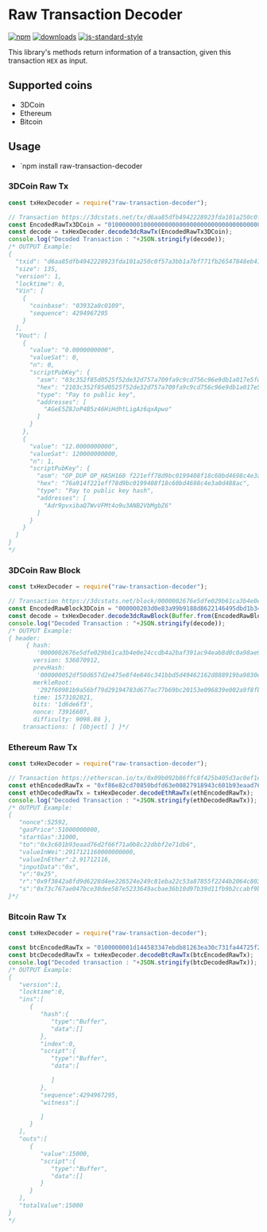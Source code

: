 # Raw Transaction Decoder
[![npm][npm-image]][npm-url]
[![downloads][downloads-image]][downloads-url]
[![js-standard-style][standard-image]][standard-url]


[npm-image]: https://img.shields.io/npm/v/raw-transaction-decoder.svg?style=flat
[npm-url]: https://www.npmjs.org/package/raw-transaction-decoder

[downloads-image]: https://img.shields.io/npm/dm/raw-transaction-decoder.svg?style=flat
[downloads-url]: https://www.npmjs.org/package/raw-transaction-decoder

[standard-image]: https://img.shields.io/badge/code%20style-standard-brightgreen.svg?style=flat
[standard-url]: http://standardjs.com

This library's methods return information of a transaction, given this transaction `HEX` as input.

## Supported coins

- 3DCoin
- Ethereum
- Bitcoin

## Usage

- `npm install raw-transaction-decoder


### 3DCoin Raw Tx

```javascript
const txHexDecoder = require("raw-transaction-decoder");

// Transaction https://3dcstats.net/tx/d6aa85dfb4942228923fda101a250c0f57a3bb1a7bf771fb26547848eb41ab5b -> Tool/utilities to check rawTx
const EncodedRawTx3DCoin = "01000000010000000000000000000000000000000000000000000000000000000000000000ffffffff0603932a0c0109ffffffff020000000000000000232103c352f85d0525f52de32d757a709fa9c9cd756c96e9db1a017e5fde5189562cd8ac00b08ef01b0000001976a914f221eff78d9bc0199408f18c60bd4698c4e3a0d488ac00000000";
const decode = txHexDecoder.decode3dcRawTx(EncodedRawTx3DCoin);
console.log("Decoded Transaction : "+JSON.stringify(decode));
/* OUTPUT Example:
{
  "txid": "d6aa85dfb4942228923fda101a250c0f57a3bb1a7bf771fb26547848eb41ab5b",
  "size": 135,
  "version": 1,
  "locktime": 0,
  "Vin": [
    {
      "coinbase": "03932a0c0109",
      "sequence": 4294967295
    }
  ],
  "Vout": [
    {
      "value": "0.0000000000",
      "valueSat": 0,
      "n": 0,
      "scriptPubKey": {
        "asm": "03c352f85d0525f52de32d757a709fa9c9cd756c96e9db1a017e5fde5189562cd8 OP_CHECKSIG",
        "hex": "2103c352f85d0525f52de32d757a709fa9c9cd756c96e9db1a017e5fde5189562cd8ac",
        "type": "Pay to public key",
        "addresses": [
          "AGeE5Z8JoP4B5z46HiHdhtLigAz6qxApwo"
        ]
      }
    },
    {
      "value": "12.0000000000",
      "valueSat": 120000000000,
      "n": 1,
      "scriptPubKey": {
        "asm": "OP_DUP OP_HASH160 f221eff78d9bc0199408f18c60bd4698c4e3a0d4 OP_EQUALVERIFY OP_CHECKSIG",
        "hex": "76a914f221eff78d9bc0199408f18c60bd4698c4e3a0d488ac",
        "type": "Pay to public key hash",
        "addresses": [
          "Adr9pvxibaQ7WvVFMt4o9u3ANB2VbMgbZ6"
        ]
      }
    }
  ]
}
*/
```

### 3DCoin Raw Block

```javascript
const txHexDecoder = require("raw-transaction-decoder");

// Transaction https://3dcstats.net/block/0000002676e5dfe029b61ca3b4e0e24ccdb4a2baf391ac94eab8d0c0a98ae917 -> Tool/utilities to check rawTx
const EncodedRawBlock3DCoin = "000000203d0e83a99b9188d8622146495dbd1b346c844e8f5e472e7d650df52d0500000044fbf8a902e03968093e1520bc697bc77a673d789491d279bf569a1b98602f29e5a4c35df3e66d1dbfe067040101000000010000000000000000000000000000000000000000000000000000000000000000ffffffff0603922a0c0101ffffffff020000000000000000232103409b22be667815da661beb29e27c1d87367dc20935bb01596776b83512f115f0ac00b08ef01b0000001976a91451c455c060d11792b1647a661e4befc9097614a588ac00000000";
const decode = txHexDecoder.decode3dcRawBlock(Buffer.from(EncodedRawBlock3DCoin, "hex"));
console.log("Decoded Transaction : "+JSON.stringify(decode));
/* OUTPUT Example:
{ header:
     { hash:
        '0000002676e5dfe029b61ca3b4e0e24ccdb4a2baf391ac94eab8d0c0a98ae917',
       version: 536870912,
       prevHash:
        '000000052df50d657d2e475e8f4e846c341bbd5d49462162d888919ba9830e3d',
       merkleRoot:
        '292f60981b9a56bf79d29194783d677ac77b69bc20153e096839e002a9f8fb44',
       time: 1573102821,
       bits: '1d6de6f3',
       nonce: 73916607,
       difficulty: 9098.86 },
    transactions: [ [Object] ] }*/
```

### Ethereum Raw Tx

```javascript
const txHexDecoder = require("raw-transaction-decoder");

// Transaction https://etherscan.io/tx/0x09b092b86ffc8f425b405d3ac0ef1ec51269fa024e64b4b5778961a4d588c982 -> Tool/utilities to check rawTx
const ethEncodedRawTx = "0xf86e82cd70850bdfd63e00827918943c601b93eaad76d2f66f71a0b8c22dbbf2e71db688287bb23d4c9350008025a09f3842a8fd9d6228d4ee226524e249c81eba22c53a87855f2244b2064c8036d6a073c767ae047bce30dee587e5233649acbae36b10d97b39d11fb9b2ccabf9b925";
const ethDecodedRawTx = txHexDecoder.decodeEthRawTx(ethEncodedRawTx);
console.log("Decoded Transaction : "+JSON.stringify(ethDecodedRawTx));
/* OUTPUT Example:
{
   "nonce":52592,
   "gasPrice":51000000000,
   "startGas":31000,
   "to":"0x3c601b93eaad76d2f66f71a0b8c22dbbf2e71db6",
   "valueInWei":2917121160000000000,
   "valueInEther":2.91712116,
   "inputData":"0x",
   "v":"0x25",
   "r":"0x9f3842a8fd9d6228d4ee226524e249c81eba22c53a87855f2244b2064c8036d6",
   "s":"0x73c767ae047bce30dee587e5233649acbae36b10d97b39d11fb9b2ccabf9b925"
}*/
```

### Bitcoin Raw Tx

```javascript
const txHexDecoder = require("raw-transaction-decoder");

const btcEncodedRawTx = "0100000001d144583347ebdb81263ea30c731fa44725f23692918c0bc495df53b26ec3d7920000000000ffffffff01983a0000000000001976a914406f4066bb99985efe9d36b0ac7c4c96c799104888ac00000000";
const btcDecodedRawTx = txHexDecoder.decodeBtcRawTx(btcEncodedRawTx);
console.log("Decoded transaction : "+JSON.stringify(btcDecodedRawTx));
/* OUTPUT Example:
{
   "version":1,
   "locktime":0,
   "ins":[
      {
         "hash":{
            "type":"Buffer",
            "data":[]
         },
         "index":0,
         "script":{
            "type":"Buffer",
            "data":[

            ]
         },
         "sequence":4294967295,
         "witness":[

         ]
      }
   ],
   "outs":[
      {
         "value":15000,
         "script":{
            "type":"Buffer",
            "data":[]
         }
      }
   ],
   "totalValue":15000
}
*/

```
